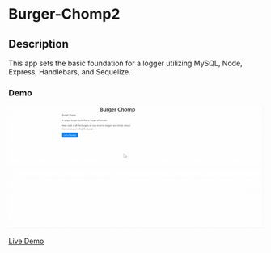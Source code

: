 # Burger-Chomp2

## Description
This app sets the basic foundation for a logger utilizing MySQL, Node, Express, Handlebars, and Sequelize.


### Demo
![Burger Chomp2](public/assets/images/burger.gif)

[Live Demo](https://lit-scrubland-65215.herokuapp.com/)